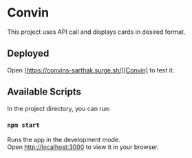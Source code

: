# Convin
This project uses API call and displays cards in desired format.

## Deployed 
Open [https://convins-sarthak.surge.sh/](Convin) to test it.

## Available Scripts

In the project directory, you can run:

### `npm start`

Runs the app in the development mode.\
Open [http://localhost:3000](http://localhost:3000) to view it in your browser.


